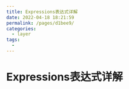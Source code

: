```yaml
---
title: Expressions表达式详解
date: 2022-04-18 18:21:59
permalink: /pages/d1bee9/
categories:
  - layer
tags:
  - 
---
```

# Expressions表达式详解